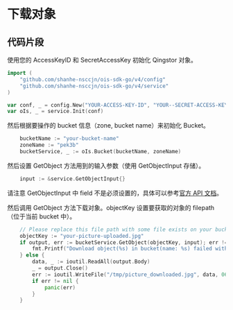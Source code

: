 # 下载对象

## 代码片段

使用您的 AccessKeyID 和 SecretAccessKey 初始化 Qingstor 对象。

```go
import (
	"github.com/shanhe-nsccjn/ois-sdk-go/v4/config"
	"github.com/shanhe-nsccjn/ois-sdk-go/v4/service"
)

var conf, _ = config.New("YOUR-ACCESS-KEY-ID", "YOUR--SECRET-ACCESS-KEY")
var oIs, _ = service.Init(conf)
```

然后根据要操作的 bucket 信息（zone, bucket name）来初始化 Bucket。

```go
	bucketName := "your-bucket-name"
	zoneName := "pek3b"
	bucketService, _ := oIs.Bucket(bucketName, zoneName)
```

然后设置 GetObject 方法用到的输入参数（使用 GetObjectInput 存储）。

```go
	input := &service.GetObjectInput{}
```

请注意 GetObjectInput 中 field 不是必须设置的，具体可以参考[官方 API 文档](https://docsv3.shanhe.com/ois/api/object/get)。

然后调用 GetObject 方法下载对象。objectKey 设置要获取的对象的 filepath（位于当前 bucket 中）。

```go
	// Please replace this file path with some file exists on your bucket.
	objectKey := "your-picture-uploaded.jpg"
	if output, err := bucketService.GetObject(objectKey, input); err != nil {
		fmt.Printf("Download object(%s) in bucket(name: %s) failed with given error: %s\n", objectKey, bucketName, err)
	} else {
		data, _ := ioutil.ReadAll(output.Body)
		_ = output.Close()
		err := ioutil.WriteFile("/tmp/picture_downloaded.jpg", data, 0644)
		if err != nil {
			panic(err)
		}
	}
```
